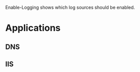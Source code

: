 Enable-Logging shows which log sources should be enabled.





# Applications  
## DNS  










## IIS
